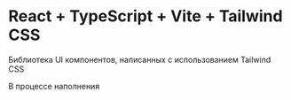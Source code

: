 # React + TypeScript + Vite + Tailwind CSS

Библиотека UI компонентов, написанных с использованием Tailwind CSS

В процессе наполнения